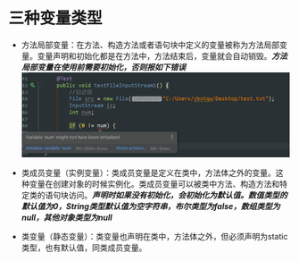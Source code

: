 # 三种变量类型

- 方法局部变量：在方法、构造方法或者语句块中定义的变量被称为方法局部变量。变量声明和初始化都是在方法中，方法结束后，变量就会自动销毁。***方法局部变量在使用前需要初始化，否则报如下错误***
![01](./images/01.png)

- 类成员变量（实例变量）：类成员变量是定义在类中，方法体之外的变量。这种变量在创建对象的时候实例化。类成员变量可以被类中方法、构造方法和特定类的语句块访问。***声明时如果没有初始化，会初始化为默认值。数值类型的默认值为0，String类型默认值为空字符串，布尔类型为false，数组类型为null，其他对象类型为null***

- 类变量（静态变量）：类变量也声明在类中，方法体之外，但必须声明为static类型，也有默认值，同类成员变量。




